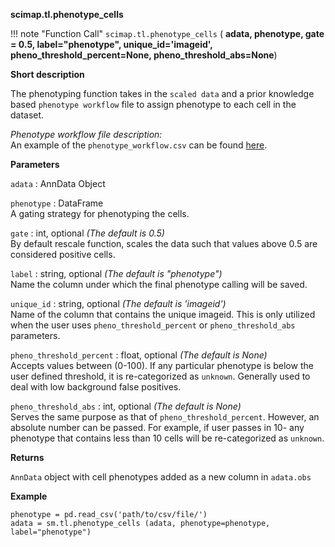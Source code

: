 **scimap.tl.phenotype_cells**

!!! note "Function Call"
    `scimap.tl.phenotype_cells` (
      **adata,
      phenotype,
      gate = 0.5,
      label="phenotype",
      unique_id='imageid',
      pheno_threshold_percent=None,
      pheno_threshold_abs=None**)

**Short description**

The phenotyping function takes in the `scaled data` and a prior knowledge based `phenotype workflow` file to assign phenotype to each cell in the dataset.

*Phenotype workflow file description:*  
An example of the `phenotype_workflow.csv` can be found [here](../../scimap/scimap/tests/_data/phenotype_workflow.csv).  

**Parameters**

`adata` : AnnData Object  

`phenotype` : DataFrame  
A gating strategy for phenotyping the cells.  

`gate` : int, optional *(The default is 0.5)*  
By default rescale function, scales the data such that values above 0.5 are considered positive cells.  

`label` : string, optional *(The default is "phenotype")*  
Name the column under which the final phenotype calling will be saved.  

`unique_id` : string, optional *(The default is 'imageid')*  
Name of the column that contains the unique imageid. This is only utilized when the user uses `pheno_threshold_percent` or `pheno_threshold_abs` parameters.  

`pheno_threshold_percent` : float, optional *(The default is None)*  
Accepts values between (0-100). If any particular phenotype is below the user defined threshold, it is re-categorized as `unknown`. Generally used to deal with low background false positives.  

`pheno_threshold_abs` : int, optional *(The default is None)*  
Serves the same purpose as that of `pheno_threshold_percent`. However, an absolute number can be passed. For example, if user passes in 10- any phenotype that contains less than 10 cells will be re-categorized as `unknown`.  

**Returns**

`AnnData` object with cell phenotypes added as a new column in `adata.obs`

**Example**

```
phenotype = pd.read_csv('path/to/csv/file/')
adata = sm.tl.phenotype_cells (adata, phenotype=phenotype, label="phenotype")
```
